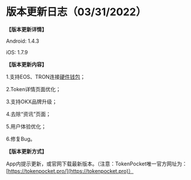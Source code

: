 # 版本更新日志（03/31/2022）

**【版本更新详情】**

Android: 1.4.3&#x20;

iOS: 1.7.9

&#x20;

**【版本更新内容】**

1.支持EOS、TRON连接[硬件钱包](https://www.keypal.pro/)；

2.Token详情页面优化；

3.支持OKX品牌升级；

4.去除“资讯”页面；

5.用户体验优化；

6.修复Bug。



**【版本更新方式】**

App内提示更新，或官网下载最新版本。（注意：TokenPocket唯一官方网址为：[https://tokenpocket.pro/](https://tokenpocket.pro)）

&#x20;
